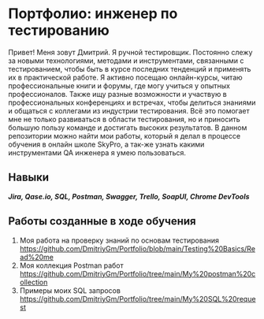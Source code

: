 # Портфолио: инженер по тестированию
Привет! Меня зовут Дмитрий. Я ручной тестировщик. Постоянно слежу за новыми технологиями, методами и инструментами, связанными с тестированием, чтобы быть в курсе последних тенденций и применять их в практической работе. Я активно посещаю онлайн-курсы, читаю профессиональные книги и форумы, где могу учиться у опытных профессионалов. Также ищу разные возможности и участвую в профессиональных конференциях и встречах, чтобы делиться знаниями и общаться с коллегами из индустрии тестирования. Всё это помогает мне не только развиваться в области тестирования, но и приносить большую пользу команде и достигать высоких результатов.
В данном репозитории можно найти мои работы, который я делал в процессе обучения в онлайн школе SkyPro, а так-же узнать какими инструментами QA инженера я умею пользоваться.
## Навыки
***Jira, Qase.io, SQL, Postman, Swagger,
Trello, SoapUI, Chrome DevTools***
## Работы созданные в ходе обучения
1. Моя работа на проверку знаний по основам тестирования https://github.com/DmitriyGm/Portfolio/blob/main/Testing%20Basics/Read%20me
2. Моя коллекция Postman работ https://github.com/DmitriyGm/Portfolio/tree/main/My%20postman%20collection
3. Примеры моих SQL запросов https://github.com/DmitriyGm/Portfolio/tree/main/My%20SQL%20request

